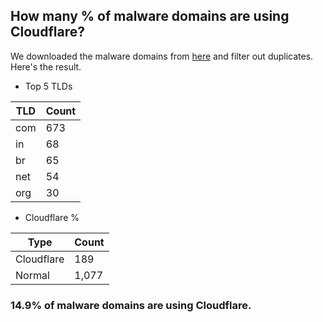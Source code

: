 ## How many % of malware domains are using Cloudflare?


We downloaded the malware domains from [here](https://urlhaus.abuse.ch) and filter out duplicates.
Here's the result.


[//]: # (start replacement)


- Top 5 TLDs

| TLD | Count |
| --- | --- |
| com | 673 |
| in | 68 |
| br | 65 |
| net | 54 |
| org | 30 |


- Cloudflare %

| Type | Count |
| --- | --- |
| Cloudflare | 189 |
| Normal | 1,077 |


### 14.9% of malware domains are using Cloudflare.